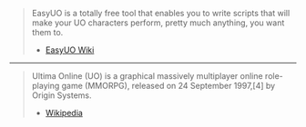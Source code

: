> EasyUO is a totally free tool that enables you to write scripts that will make your UO characters perform, pretty much anything, you want them to.
> - [EasyUO Wiki](http://wiki.easyuo.com/index.php?title=Main_Page)

---

> Ultima Online (UO) is a graphical massively multiplayer online role-playing game (MMORPG), released on 24 September 1997,[4] by Origin Systems.
> - [Wikipedia](http://en.wikipedia.org/wiki/Ultima_Online)
